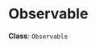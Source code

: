 # Observable

**Class**: `Observable`

<ClientOnly>
  <hpcc-vitepress style="width:100%;height:600px">
    <div id="placeholder" style="width:100%;height:600px">
    </div>
    <script type="module">
        import { Observable } from "@hpcc-js/observable-md";
        
        const observable = new Observable()
            .target("placeholder")
            .showValues(true)
            .mode("omd")
            .text(`
            # Hello World

            \`\`\`
            hw = 'Hello' + ' World';            
            tick = {                           
              let i = 0;                       
              while (true) {                   
                yield ++i;                     
              }                                
            }
            \`\`\`
            `)                                  
            .render()
            ;
    </script>
  </hpcc-vitepress>
</ClientOnly>

::: tip
See [Getting Started](../README) for details on how to include @hpcc-js/observable-md in your application
:::

## `Observable`

## Events

## Credits
